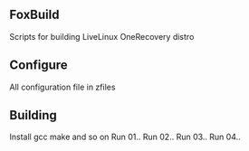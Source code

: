 ## FoxBuild
Scripts for building LiveLinux OneRecovery distro

## Configure
All configuration file in zfiles

## Building
Install gcc make and so on
Run 01..
Run 02..
Run 03..
Run 04..
